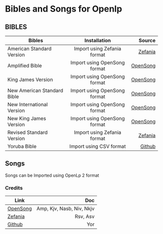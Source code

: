# Bibles and Songs for Openlp

## BIBLES
| Bibles | Installation | Source | 
| --- |:---:| ---:| 
| American Standard Version | Import using Zefania format | [Zefania](https://sourceforge.net/projects/zefania-sharp/files/Bibles/ENG/) |
| Amplified Bible | Import using OpenSong format | [OpenSong](http://www.opensong.org/home/download) |
| King James Version | Import using OpenSong format | [OpenSong](http://www.opensong.org/home/download) |
| New American Standard Bible | Import using OpenSong format | [OpenSong](http://www.opensong.org/home/download) |
| New International Version | Import using OpenSong format | [OpenSong](http://www.opensong.org/home/download) |
| New King James Version | Import using OpenSong format | [OpenSong](http://www.opensong.org/home/download) |
| Revised Standard Version | Import using Zefania format | [Zefania](https://sourceforge.net/projects/zefania-sharp/files/Bibles/ENG/) |
| Yoruba Bible | Import using CSV format | [Github](https://github.com/gray-adeyi/pygconverter) |


## Songs

Songs can be Imported using OpenLp 2 format

### Credits
| Link | Doc |
| --- | ---:|
| [OpenSong](http://www.opensong.org/home/download) | Amp, Kjv, Nasb, Niv, Nkjv |
| [Zefania](https://sourceforge.net/projects/zefania-sharp/files/Bibles/ENG/) | Rsv, Asv |
| [Github](https://github.com/gray-adeyi/pygconverter) | Yor |

